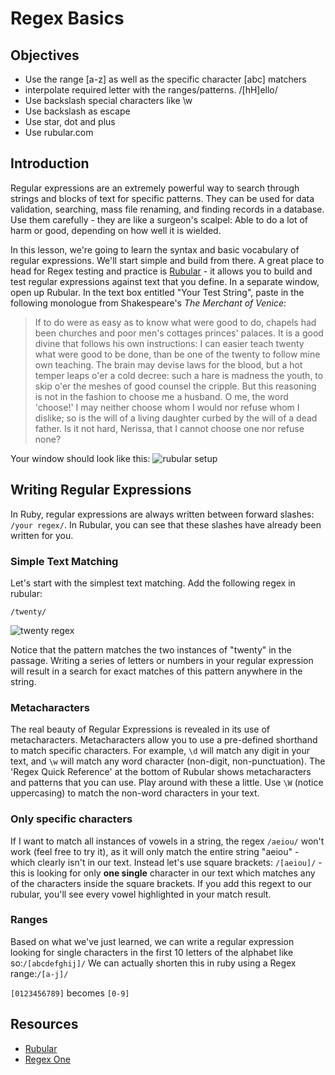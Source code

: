 

# Regex Basics

## Objectives

- Use the range [a-z] as well as the specific character [abc] matchers
- interpolate required letter with the ranges/patterns. /[hH]ello/
- Use backslash special characters like \w
- Use backslash as escape
- Use star, dot and plus
- Use rubular.com


## Introduction

Regular expressions are an extremely powerful way to search through strings and blocks of text for specific patterns. They can be used for data validation, searching, mass file renaming, and finding records in a database. Use them carefully - they are like a surgeon's scalpel: Able to do a lot of harm or good, depending on how well it is wielded.

In this lesson, we're going to learn the syntax and basic vocabulary of regular expressions. We'll start simple and build from there. A great place to head for Regex testing and practice is [Rubular](http://rubular.com/) - it allows you to build and test regular expressions against text that you define. In a separate window, open up Rubular. In the text box entitled "Your Test String", paste in the following monologue from Shakespeare's *The Merchant of Venice*:

>If to do were as easy as to know what were good to do, chapels had been churches and poor men's cottages princes' palaces. It is a good divine that follows his own instructions: I can easier teach twenty what were good to be done, than be one of the twenty to follow mine own teaching. The brain may devise laws for the blood, but a hot temper leaps o'er a cold decree: such a hare is madness the youth, to skip o'er the meshes of good counsel the cripple. But this reasoning is not in the fashion to choose me a husband. O me, the word 'choose!' I may neither choose whom I would nor refuse whom I dislike; so is the will of a living daughter curbed by the will of a dead father. Is it not hard, Nerissa, that I cannot choose one nor refuse none?

Your window should look like this:
![rubular setup](http://curriculum-content.s3.amazonaws.com/web-development/Regex/rubular_setup.png)


## Writing Regular Expressions

In Ruby, regular expressions are always written between forward slashes:
`/your regex/`. In Rubular, you can see that these slashes have already been written for you.

### Simple Text Matching

Let's start with the simplest text matching. Add the following regex in rubular:
```
/twenty/
```

![twenty regex](https://curriculum-content.s3.amazonaws.com/web-development/Regex/twenty.png)

Notice that the pattern matches the two instances of "twenty" in the passage. Writing a series of letters or numbers in your regular expression will result in a search for exact matches of this pattern anywhere in the string. 

### Metacharacters
The real beauty of Regular Expressions is revealed in its use of metacharacters. Metacharacters allow you to use a pre-defined shorthand to match specific characters. For example, `\d` will match any digit in your text, and `\w` will match any word character (non-digit, non-punctuation). The 'Regex Quick Reference' at the bottom of Rubular shows metacharacters and patterns that you can use. Play around with these a little. Use `\W` (notice uppercasing) to match the non-word characters in your text.

### Only specific characters

If I want to match all instances of vowels in a string, the regex `/aeiou/` won't work (feel free to try it), as it will only match the entire string "aeiou" - which clearly isn't in our text. Instead let's use square brackets: `/[aeiou]/` - this is looking for only **one single** character in our text which matches any of the characters inside the square brackets. If you add this regext to our rubular, you'll see every vowel highlighted in your match result.

### Ranges

Based on what we've just learned, we can write a regular expression looking for single characters in the first 10 letters of the alphabet like so:`/[abcdefghij]/`
We can actually shorten this in ruby using a Regex range:`/[a-j]/`

`[0123456789]` becomes `[0-9]`

## Resources

+ [Rubular](http://rubular.com/)
+ [Regex One](http://regexone.com/)
